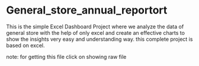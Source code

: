 # General_store_annual_reportort
This is the simple Excel Dashboard Project where we analyze the data of general store with the help of only excel and create an effective charts to show the insights very easy and understanding way. this complete project is based on excel. 

note: for getting this file click on showing raw file
